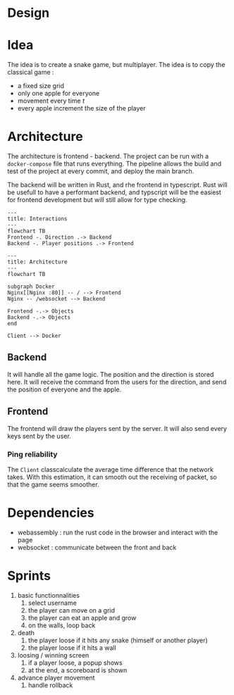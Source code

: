 # Design

# Idea
The idea is to create a snake game, but multiplayer. The idea is to copy the classical game :
- a fixed size grid
- only one apple for everyone
- movement every time $t$
- every apple increment the size of the player

# Architecture
The architecture is frontend - backend. The project can be run with a `docker-compose` file that runs everything. The pipeline allows the build and test of the project at every commit, and deploy the main branch.

The backend will be written in Rust, and rhe frontend in typescript. Rust will be usefull to have a performant backend, and typscript will be the easiest for frontend development but will still allow for type checking.

```mermaid
---
title: Interactions
---
flowchart TB
Frontend -. Direction .-> Backend
Backend -. Player positions .-> Frontend
```

```mermaid
---
title: Architecture
---
flowchart TB

subgraph Docker
Nginx[[Nginx :80]] -- / --> Frontend
Nginx -- /websocket --> Backend

Frontend -.-> Objects
Backend -.-> Objects
end

Client --> Docker

```

## Backend
It will handle all the game logic. The position and the direction is stored here. It will receive the command from the users for the direction, and send the position of everyone and the apple.

## Frontend
The frontend will draw the players sent by the server. It will also send every keys sent by the user.

### Ping reliability
The `Client` classcalculate the average time difference that the network takes. With  this estimation, it can smooth out the receiving of packet, so that the game seems smoother.

# Dependencies
- webassembly : run the rust code in the browser and interact with the page
- websocket : communicate between the front and back

# Sprints
1. basic functionnalities
    1. select username
    1. the player can move on a grid
    2. the player can eat an apple and grow
    3. on the walls, loop back
2. death
    1. the player loose if it hits any snake (himself or another player)
    2. the player loose if it hits a wall
3. loosing / winning screen
    1. if a player loose, a popup shows
    2. at the end, a scoreboard is shown
4. advance player movement
    1. handle rollback

